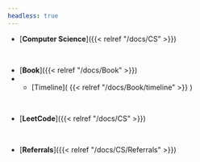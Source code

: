 ```yaml
---
headless: true
---
```


- [**Computer Science**]({{< relref "/docs/CS" >}})
<br />

- [**Book**]({{< relref "/docs/Book" >}})
- - [Timeline]( {{< relref "/docs/Book/timeline" >}} )
<br />

- [**LeetCode**]({{< relref "/docs/CS" >}})
<br />


- [**Referrals**]({{< relref "/docs/CS/Referrals" >}})
<br />

